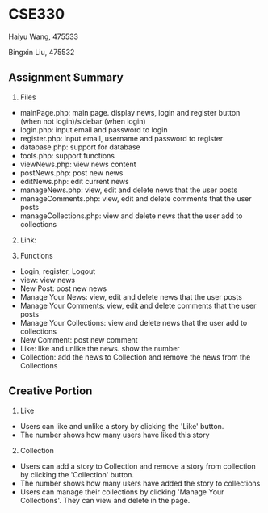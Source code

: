 # CSE330
Haiyu Wang, 475533

Bingxin Liu, 475532

## Assignment Summary
1. Files
* mainPage.php: main page. display news, login and register button (when not login)/sidebar (when login)
* login.php: input email and password to login
* register.php: input email, username and password to register
* database.php: support for database
* tools.php: support functions
* viewNews.php: view news content
* postNews.php: post new news
* editNews.php: edit current news
* manageNews.php: view, edit and delete news that the user posts
* manageComments.php: view, edit and delete comments that the user posts
* manageCollections.php: view and delete news that the user add to collections

2. Link:

3. Functions
* Login, register, Logout
* view: view news
* New Post: post new news
* Manage Your News: view, edit and delete news that the user posts
* Manage Your Comments: view, edit and delete comments that the user posts
* Manage Your Collections: view and delete news that the user add to collections
* New Comment: post new comment
* Like: like and unlike the news. show the number
* Collection: add the news to Collection and remove the news from the Collections

## Creative Portion
1. Like
* Users can like and unlike a story by clicking the 'Like' button.
* The number shows how many users have liked this story

2. Collection
* Users can add a story to Collection and remove a story from collection by clicking the 'Collection' button.
* The number shows how many users have added the story to collections
* Users can manage their collections by clicking 'Manage Your Collections'. They can view and delete in the page.



